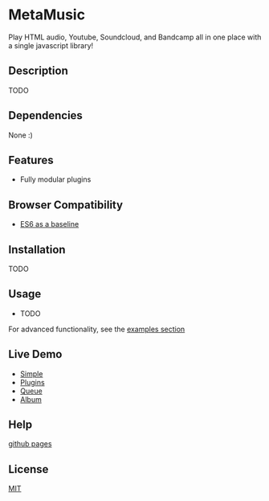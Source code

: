 # MetaMusic

Play HTML audio, Youtube, Soundcloud, and Bandcamp all in one place with a single javascript library!

## Description

TODO

## Dependencies

None :)

## Features

- Fully modular plugins

## Browser Compatibility

- [ES6 as a baseline](https://caniuse.com/es6)

## Installation

TODO

## Usage

- TODO

For advanced functionality, see the [examples section](https://github.com/KenanTurner/MetaMusic/tree/master/examples)

## Live Demo

- [Simple](https://kenanturner.github.io/MetaMusic/examples/simple/)
- [Plugins](https://kenanturner.github.io/MetaMusic/examples/plugins/)
- [Queue](https://kenanturner.github.io/MetaMusic/examples/queue/)
- [Album](https://kenanturner.github.io/MetaMusic/examples/album/)

## Help

[github pages](https://kenanturner.github.io/MetaMusic/tests/help/)

## License
[MIT](/LICENSE)
